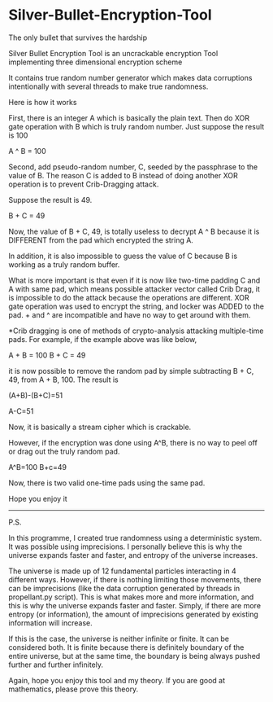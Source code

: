 Silver-Bullet-Encryption-Tool
=============================
The only bullet that survives the hardship

Silver Bullet Encryption Tool is an uncrackable encryption Tool implementing three dimensional encryption scheme

It contains true random number generator which makes data corruptions intentionally with several threads to make true randomness.

Here is how it works

First, there is an integer A which is basically the plain text. Then do XOR gate operation with B which is truly random number. Just suppose the result is 100

A ^ B = 100

Second, add pseudo-random number, C, seeded by the passphrase to the value of B. The reason C is added to B instead of doing another XOR operation is to prevent Crib-Dragging attack. 

Suppose the result is 49.

B + C = 49

Now, the value of B + C, 49, is totally useless to decrypt A ^ B because it is DIFFERENT from the pad which encrypted the string A.

In addition, it is also impossible to guess the value of C because B is working as a truly random buffer.

What is more important is that even if it is now like two-time padding C and A with same pad, which means possible attacker vector called Crib Drag, it is impossible to do the attack because the operations are different. XOR gate operation was used to encrypt the string, and locker was ADDED to the pad. + and ^ are incompatible and have no way to get around with them.


*Crib dragging is one of methods of crypto-analysis attacking multiple-time pads. For example, if the example above was like below,

A + B = 100
B + C = 49

it is now possible to remove the random pad by simple subtracting B + C, 49, from A + B, 100. The result is 

(A+B)-(B+C)=51

A-C=51

Now, it is basically a stream cipher which is crackable.

However, if the encryption was done using A^B, there is no way to peel off or drag out the truly random pad.

A^B=100
B+c=49

Now, there is two valid one-time pads using the same pad.

Hope you enjoy it



---------------------------------------
P.S.

In this programme, I created true randomness using a deterministic system. It was possible using imprecisions. I personally believe this is why the universe expands faster and faster, and entropy of the universe increases.

The universe is made up of 12 fundamental particles interacting in 4 different ways. However, if there is nothing limiting those movements, there can be imprecisions (like the data corruption generated by threads in propellant.py script). This is what makes more and more information, and this is why the universe expands faster and faster. Simply, if there are more entropy (or information), the amount of imprecisions generated by existing information will increase.

If this is the case, the universe is neither infinite or finite. It can be considered both. It is finite because there is definitely boundary of the entire universe, but at the same time, the boundary is being always pushed further and further infinitely.

Again, hope you enjoy this tool and my theory. If you are good at mathematics, please prove this theory.
